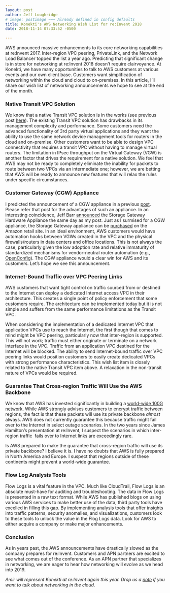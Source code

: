 ```yaml
---
layout: post
author: Jeff Loughridge
# image: postimage ~~~ Already defined in config defaults
title: Konekti's AWS Networking Wish List for re:Invent 2018
date: 2018-11-14 07:33:52 -0500

---
```

AWS announced massive enhancements to its core networking capabilities at re:Invent 2017. Inter-region VPC peering, PrivateLink, and the Network Load Balancer topped the list a year ago. Predicting that significant change is in store for networking at re:Invent 2018 doesn’t require clairvoyance. At Konekti, we have many opportunities to talk to AWS customers at various events and our own client base. Customers want simplification of networking within the cloud and cloud to on-premises. In this article, I’ll share our wish list of networking announcements we hope to see at the end of the month.

### Native Transit VPC Solution

We know that a native Transit VPC solution is in the works (see previous post [here](https://konekti.us/2018/08/13/native-aws-transit-vpc-in-the-works.html)). The existing Transit VPC solution has drawbacks in its management complexity and performance. Some customers need the advanced functionality of 3rd party virtual applications and they want the ability to use the same network device management tools for routers in the cloud and on-premise. Other customers want to be able to design VPC connectivity that requires a transit VPC without having to manage virtual routers. The limitation in IPsec throughput on the Virtual Gateway (VGW) is another factor that drives the requirement for a native solution. We feel that AWS may not be ready to completely eliminate the inability for packets to route between two VPCs via an intermediate one; however, we are betting that AWS will be ready to announce new features that will relax the rules under specific circumstances.

### Customer Gateway (CGW) Appliance

I predicted the announcement of a CGW appliance in a previous [post](https://konekti.us/2018/09/18/the-rumored-aws-whitebox-switch-is-a-customer-gateway.html). Please refer that post for the advantages of such an appliance. In an interesting coincidence, Jeff Barr [announced](https://aws.amazon.com/blogs/aws/new-aws-storage-gateway-hardware-appliance/) the Storage Gateway Hardware Appliance the same day as my post. Just as I surmised for a CGW appliance, the Storage Gateway appliance can be [purchased](https://www.amazon.com/dp/B079RBVX3M) on the Amazon retail site. In an ideal environment, AWS customers would have automation hooks between VGWs created in the VPC and the physical firewalls/routers in data centers and office locations. This is not always the case, particularly given the low adoption rate and relative immaturity of standardized mechanisms for vendor-neutral router automation (e.g., [OpenConfig](http://www.openconfig.net/)). The CGW appliance would a clear win for AWS and its customers. Let’s hope we see this announcement.

### Internet-Bound Traffic over VPC Peering Links

AWS customers that want tight control on traffic sourced from or destined to the Internet can deploy a dedicated Internet access VPC in their architecture. This creates a single point of policy enforcement that some customers require. The architecture can be implemented today but it is not simple and suffers from the same performance limitations as the Transit VPC.

When considering the implementation of a dedicated Internet VPC that application VPCs use to reach the Internet, the first though that comes to mind might be VPC peering, particularly now that inter-region is supported. This will not work; traffic must either originate or terminate on a network interface in the VPC. Traffic from an application VPC destined for the Internet will be blocked. The ability to send Internet-bound traffic over VPC peering links would position customers to easily create dedicated VPCs with strong performance characteristics. This wish list item is closely related to the native Transit VPC item above. A relaxation in the non-transit nature of VPCs would be required.

### Guarantee That Cross-region Traffic Will Use the AWS Backbone

We know that AWS has invested significantly in building a [world-wide 100G network.](https://youtu.be/uj7Ting6Ckk) While AWS strongly advises customers to encrypt traffic between regions, the fact is that these packets will use its private backbone _almost_ always. AWS does not currently guarantee this because traffic might fail over to the Internet in select outage scenarios. In the two years since James Hamilton’s presentation at re:Invent, I suspect the scenarios in which inter-region traffic  fails over to Internet links are exceedingly rare.

Is AWS prepared to make the guarantee that cross-region traffic will use its private backbone? I believe it is. I have no doubts that AWS is fully prepared in North America and Europe. I suspect that regions outside of these continents might prevent a world-wide guarantee.

### Flow Log Analysis Tools

Flow Logs is a vital feature in the VPC. Much like CloudTrail, Flow Logs is an absolute must-have for auditing and troubleshooting. The data in Flow Logs is presented in a raw text format. While AWS has published blogs on using various AWS services to make better use of the data, third party tools have excelled in filling this gap. By implementing analysis tools that offer insights into traffic patterns, security anomalies, and visualizations, customers look to these tools to unlock the value in the Flog Logs data. Look for AWS to either acquire a company or make major enhancements.

### Conclusion

As in years past, the AWS announcements have drastically slowed as the company prepares for re:Invent. Customers and APN partners are excited to see what comes out of the conference. As an APN partner that specializes in networking, we are eager to hear how networking will evolve as we head into 2019.

_Amir will represent Konekti at re:Invent again this year. Drop us a_ [_note_](https://konekti.us/#contact "Contact Us") _if you want to talk about networking in the cloud._